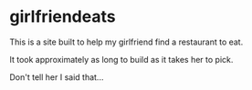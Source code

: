# girlfriendeats

This is a site built to help my girlfriend find a restaurant to eat.

It took approximately as long to build as it takes her to pick.

Don't tell her I said that...
